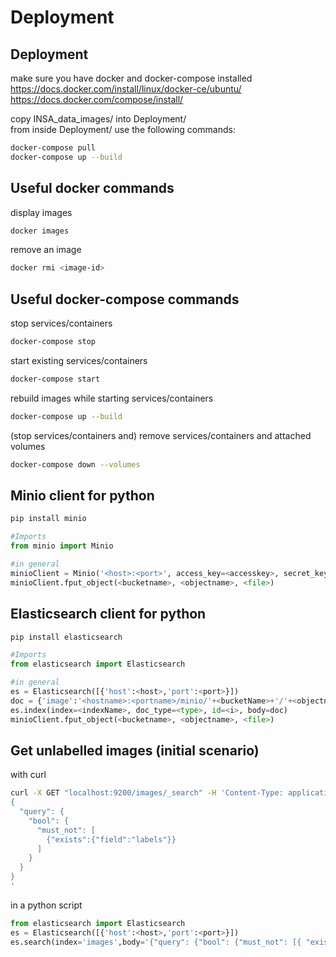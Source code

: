 # Deployment

## Deployment
make sure you have docker and docker-compose installed  
https://docs.docker.com/install/linux/docker-ce/ubuntu/  
https://docs.docker.com/compose/install/

copy INSA_data_images/ into Deployment/  
from inside Deployment/ use the following commands:  
```bash
docker-compose pull
docker-compose up --build
```

## Useful docker commands
display images
```bash
docker images
```

remove an image
```bash
docker rmi <image-id>
```

## Useful docker-compose commands
stop services/containers
```bash
docker-compose stop
```

start existing services/containers
```bash
docker-compose start
```

rebuild images while starting services/containers
```bash
docker-compose up --build
```

(stop services/containers and) remove services/containers and attached volumes
```bash
docker-compose down --volumes
```

## Minio client for python
```bash
pip install minio
```
```python
#Imports  
from minio import Minio  

#in general
minioClient = Minio('<host>:<port>', access_key=<accesskey>, secret_key=<secretkey>, secure=<boolean>)
minioClient.fput_object(<bucketname>, <objectname>, <file>)
```

## Elasticsearch client for python
```bash
pip install elasticsearch
```
```python
#Imports  
from elasticsearch import Elasticsearch  

#in general
es = Elasticsearch([{'host':<host>,'port':<port>}])
doc = {'image':'<hostname>:<portname>/minio/'+<bucketName>+'/'+<objectname>, 'labels': <npyarray>[<i>].tolist()}
es.index(index=<indexName>, doc_type=<type>, id=<i>, body=doc)
minioClient.fput_object(<bucketname>, <objectname>, <file>)
```

## Get unlabelled images (initial scenario)
with curl
```bash
curl -X GET "localhost:9200/images/_search" -H 'Content-Type: application/json' -d'
{
  "query": { 
    "bool": { 
      "must_not": [
        {"exists":{"field":"labels"}}
      ]
    }
  }
}
'
```
in a python script
```python
from elasticsearch import Elasticsearch  
es = Elasticsearch([{'host':<host>,'port':<port>}])
es.search(index='images',body='{"query": {"bool": {"must_not": [{ "exists": { "field": "labels" }}]}}}')
```

